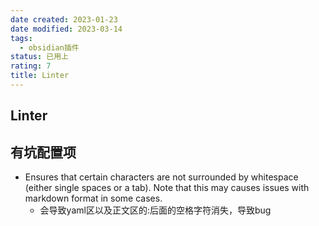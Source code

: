 ```yaml
---
date created: 2023-01-23
date modified: 2023-03-14
tags:
  - obsidian插件
status: 已用上
rating: 7
title: Linter
---
```


## Linter


## 有坑配置项

- Ensures that certain characters are not surrounded by whitespace (either single spaces or a tab). Note that this may causes issues with markdown format in some cases.
	- 会导致yaml区以及正文区的:后面的空格字符消失，导致bug